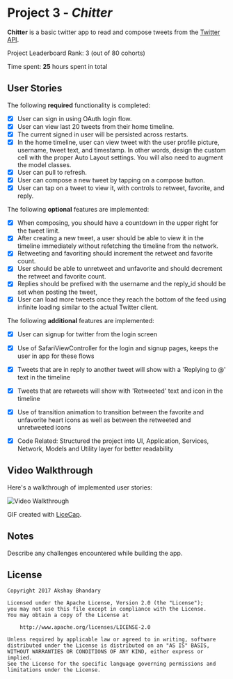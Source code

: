 # Project 3 - *Chitter*

**Chitter** is a basic twitter app to read and compose tweets from the [Twitter API](https://apps.twitter.com/).

Project Leaderboard Rank: 3 (out of 80 cohorts)

Time spent: **25** hours spent in total

## User Stories

The following **required** functionality is completed:

- [x] User can sign in using OAuth login flow.
- [x] User can view last 20 tweets from their home timeline.
- [x] The current signed in user will be persisted across restarts.
- [x] In the home timeline, user can view tweet with the user profile picture, username, tweet text, and timestamp.  In other words, design the custom cell with the proper Auto Layout settings.  You will also need to augment the model classes.
- [x] User can pull to refresh.
- [x] User can compose a new tweet by tapping on a compose button.
- [x] User can tap on a tweet to view it, with controls to retweet, favorite, and reply.

The following **optional** features are implemented:

- [x] When composing, you should have a countdown in the upper right for the tweet limit.
- [x] After creating a new tweet, a user should be able to view it in the timeline immediately without refetching the timeline from the network.
- [x] Retweeting and favoriting should increment the retweet and favorite count.
- [x] User should be able to unretweet and unfavorite and should decrement the retweet and favorite count.
- [x] Replies should be prefixed with the username and the reply_id should be set when posting the tweet,
- [x] User can load more tweets once they reach the bottom of the feed using infinite loading similar to the actual Twitter client.

The following **additional** features are implemented:

- [x] User can signup for twitter from the login screen
- [x] Use of SafariViewController for the login and signup pages, keeps the user in app for these flows
- [x] Tweets that are in reply to another tweet will show with a 'Replying to @<screename>' text in the timeline
- [x] Tweets that are retweets will show with 'Retweeted' text and icon in the timeline
- [x] Use of transition animation to transition between the favorite and unfavorite heart icons as well as between
      the retweeted and unretweeted icons
- [x] Code Related: Structured the project into UI, Application, Services, Network, Models and Utility layer for better
      readability


## Video Walkthrough

Here's a walkthrough of implemented user stories:

![Video Walkthrough](chitter_demo.gif)


GIF created with [LiceCap](http://www.cockos.com/licecap/).

## Notes

Describe any challenges encountered while building the app.

## License

    Copyright 2017 Akshay Bhandary

    Licensed under the Apache License, Version 2.0 (the "License");
    you may not use this file except in compliance with the License.
    You may obtain a copy of the License at

        http://www.apache.org/licenses/LICENSE-2.0

    Unless required by applicable law or agreed to in writing, software
    distributed under the License is distributed on an "AS IS" BASIS,
    WITHOUT WARRANTIES OR CONDITIONS OF ANY KIND, either express or implied.
    See the License for the specific language governing permissions and
    limitations under the License.
